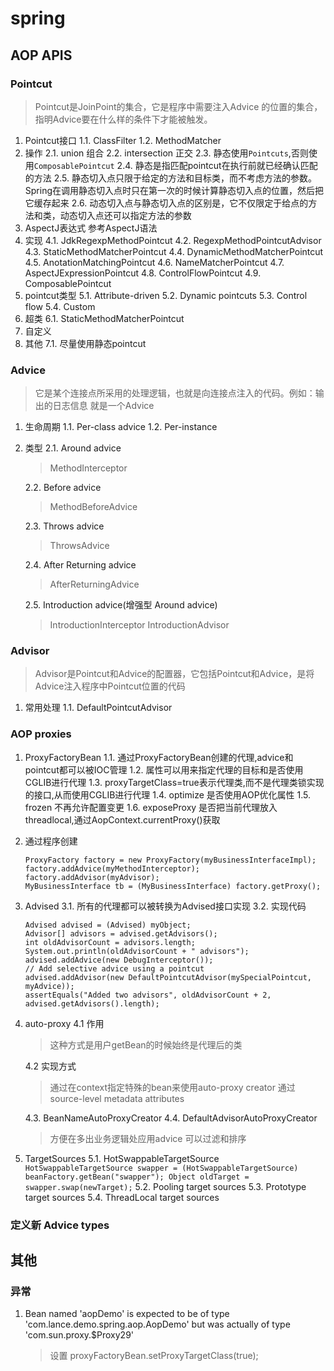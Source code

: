 #   spring
##  AOP APIS
### Pointcut
>Pointcut是JoinPoint的集合，它是程序中需要注入Advice 的位置的集合，指明Advice要在什么样的条件下才能被触发。
1.  Pointcut接口
    1.1.  ClassFilter
    1.2.  MethodMatcher
2.  操作
    2.1.    union 组合
    2.2.    intersection 正交
    2.3.    静态使用`Pointcuts`,否则使用`ComposablePointcut`
    2.4.    静态是指匹配pointcut在执行前就已经确认匹配的方法
    2.5.    静态切入点只限于给定的方法和目标类，而不考虑方法的参数。Spring在调用静态切入点时只在第一次的时候计算静态切入点的位置，然后把它缓存起来
    2.6.     动态切入点与静态切入点的区别是，它不仅限定于给点的方法和类，动态切入点还可以指定方法的参数
3.  AspectJ表达式
    参考AspectJ语法
4.  实现
    4.1.    JdkRegexpMethodPointcut
    4.2.    RegexpMethodPointcutAdvisor
    4.3.    StaticMethodMatcherPointcut
    4.4.    DynamicMethodMatcherPointcut
    4.5.    AnotationMatchingPointcut
    4.6.    NameMatcherPointcut
    4.7.    AspectJExpressionPointcut
    4.8.    ControlFlowPointcut
    4.9.    ComposablePointcut
5.  pointcut类型
    5.1.    Attribute-driven
    5.2.    Dynamic pointcuts
    5.3.    Control flow
    5.4.    Custom
6.  超类
    6.1.    StaticMethodMatcherPointcut
7.  自定义
7.  其他
    7.1.    尽量使用静态pointcut
    
### Advice
>   它是某个连接点所采用的处理逻辑，也就是向连接点注入的代码。例如：输出的日志信息   就是一个Advice
1.  生命周期
    1.1.    Per-class advice
    1.2.    Per-instance
2.  类型
    2.1.    Around advice
    >   MethodInterceptor
    
    2.2.    Before advice
    >   MethodBeforeAdvice
    
    2.3.    Throws advice
    >   ThrowsAdvice
    
    2.4.    After Returning advice
    >   AfterReturningAdvice
    
    2.5.    Introduction advice(增强型 Around advice)
    >   IntroductionInterceptor
    >   IntroductionAdvisor

### Advisor
>Advisor是Pointcut和Advice的配置器，它包括Pointcut和Advice，是将Advice注入程序中Pointcut位置的代码
1.  常用处理
    1.1.    DefaultPointcutAdvisor
    
### AOP proxies
1.  ProxyFactoryBean
    1.1.    通过ProxyFactoryBean创建的代理,advice和pointcut都可以被IOC管理
    1.2.    属性可以用来指定代理的目标和是否使用CGLIB进行代理
    1.3.    proxyTargetClass=true表示代理类,而不是代理类锁实现的接口,从而使用CGLIB进行代理
    1.4.    optimize    是否使用AOP优化属性
    1.5.    frozen      不再允许配置变更
    1.6.    exposeProxy 是否把当前代理放入threadlocal,通过AopContext.currentProxy()获取
2.  通过程序创建
    ```
    ProxyFactory factory = new ProxyFactory(myBusinessInterfaceImpl);
    factory.addAdvice(myMethodInterceptor);
    factory.addAdvisor(myAdvisor);
    MyBusinessInterface tb = (MyBusinessInterface) factory.getProxy();
    ```
    
3.  Advised
    3.1.    所有的代理都可以被转换为Advised接口实现
    3.2.    实现代码
    ```
    Advised advised = (Advised) myObject;
    Advisor[] advisors = advised.getAdvisors();
    int oldAdvisorCount = advisors.length;
    System.out.println(oldAdvisorCount + " advisors");
    advised.addAdvice(new DebugInterceptor());
    // Add selective advice using a pointcut
    advised.addAdvisor(new DefaultPointcutAdvisor(mySpecialPointcut, myAdvice));
    assertEquals("Added two advisors", oldAdvisorCount + 2, advised.getAdvisors().length);
    ```

4.  auto-proxy
    4.1 作用
    >   这种方式是用户getBean的时候始终是代理后的类
    
    4.2 实现方式
    >   通过在context指定特殊的bean来使用auto-proxy creator
    >   通过source-level metadata attributes
    
    4.3.    BeanNameAutoProxyCreator
    4.4.    DefaultAdvisorAutoProxyCreator
    >   方便在多出业务逻辑处应用advice
    >   可以过滤和排序
    
5.  TargetSources
    5.1.    HotSwappableTargetSource
        ```
        HotSwappableTargetSource swapper = (HotSwappableTargetSource) beanFactory.getBean("swapper");
        Object oldTarget = swapper.swap(newTarget);
        ```
    5.2.    Pooling target sources
    5.3.    Prototype target sources
    5.4.    ThreadLocal target sources
    
### 定义新 Advice types


##  其他
### 异常
1.  Bean named 'aopDemo' is expected to be of type 'com.lance.demo.spring.aop.AopDemo' but was actually of type 'com.sun.proxy.$Proxy29'
    >设置 proxyFactoryBean.setProxyTargetClass(true);
    

    
    
